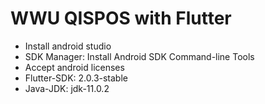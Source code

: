# WWU QISPOS with Flutter

* Install android studio
* SDK Manager: Install Android SDK Command-line Tools
* Accept android licenses
* Flutter-SDK: 2.0.3-stable
* Java-JDK: jdk-11.0.2